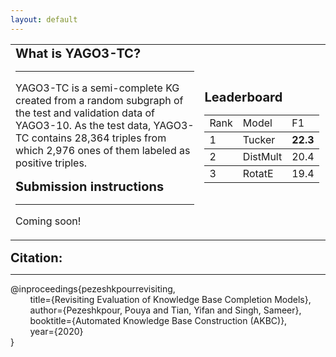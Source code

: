 ```yaml
---
layout: default
---
```

<div class="menu-container noselect">
   <table class="content-table">
      <tr>
        <td style="width:60%;">
        <font style="font-size:20px"><b>What is YAGO3-TC?</b></font>
         <hr>
        <p class="text right-align text-large add-top-margin" style="width:100%;">
        YAGO3-TC is a semi-complete KG created from a random subgraph of the test and validation data of YAGO3-10. As the test        data, YAGO3-TC contains 28,364 triples from which 2,976 ones of them labeled as positive triples. 
        </p>
        <font style="font-size:20px"><b>Submission instructions</b></font>
          <hr>
        <p class="text right-align text-large add-top-margin" style="width:100%;">
        Coming soon!
        </p>
        </td>
        <td>
         <font style="font-size:20px"><b>Leaderboard</b></font>
                 <table class="content-table" rules="rows">
                    <tr>
                       <td>
                           Rank
                       </td> 
                       <td>
                           Model
                       </td> 
                       <td>
                           F1
                       </td> 
                    </tr>
                    <tr>
                       <td>
                           1
                       </td> 
                       <td>
                           Tucker
                       </td> 
                       <td>
                           <b>22.3</b>
                       </td> 
                    </tr>
                    <tr>
                       <td>
                           2
                       </td> 
                       <td>
                           DistMult
                       </td> 
                       <td>
                           20.4
                       </td> 
                    </tr>
                    <tr>
                       <td>
                           3
                       </td> 
                       <td>
                           RotatE
                       </td> 
                       <td>
                           19.4
                       </td> 
                    </tr>
                 </table>
         </td> 
      </tr>
   </table>
</div>

<font style="font-size:20px"><b>Citation:</b></font>
***
<p>
@inproceedings{pezeshkpourrevisiting, <br>
  &nbsp;&nbsp;&nbsp;&nbsp;&nbsp;&nbsp;&nbsp; title={Revisiting Evaluation of Knowledge Base Completion Models},<br>
  &nbsp;&nbsp;&nbsp;&nbsp;&nbsp;&nbsp;&nbsp; author={Pezeshkpour, Pouya and Tian, Yifan and Singh, Sameer},<br>
  &nbsp;&nbsp;&nbsp;&nbsp;&nbsp;&nbsp;&nbsp; booktitle={Automated Knowledge Base Construction (AKBC)},<br>
  &nbsp;&nbsp;&nbsp;&nbsp;&nbsp;&nbsp;&nbsp; year={2020}<br>   
}   
</p>
